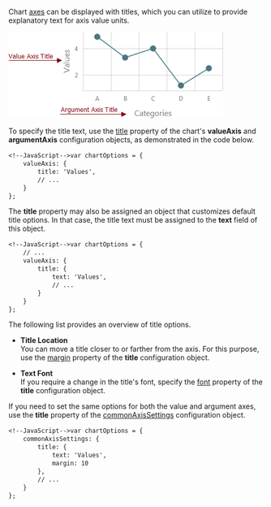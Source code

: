 Chart [axes](/concepts/20%20Data%20Visualization/10%20Charts/10%20Chart%20Elements/050%20Axes/03%20Axes.md '/Documentation/Guide/Data_Visualization/Charts/Chart_Elements/#Axes') can be displayed with titles, which you can utilize to provide explanatory text for axis value units.

![Axis Titles](/images/ChartJS/AxesTitles.png)

To specify the title text, use the [title](/api-reference/20%20Data%20Visualization%20Widgets/10%20dxChart/1%20Configuration/argumentAxis/title '/Documentation/ApiReference/Data_Visualization_Widgets/dxChart/Configuration/argumentAxis/title/') property of the chart's **valueAxis** and **argumentAxis** configuration objects, as demonstrated in the code below.

	<!--JavaScript-->var chartOptions = {
		valueAxis: {
			title: 'Values',
			// ...
		}
	};

The **title** property may also be assigned an object that customizes default title options. In that case, the title text must be assigned to the **text** field of this object.

	<!--JavaScript-->var chartOptions = {
        // ...
		valueAxis: {
			title: {
				text: 'Values',
				// ...
			}
		}
	};

The following list provides an overview of title options.

* **Title Location**		
You can move a title closer to or farther from the axis. For this purpose, use the [margin](/api-reference/20%20Data%20Visualization%20Widgets/10%20dxChart/1%20Configuration/commonAxisSettings/title/margin.md '/Documentation/ApiReference/Data_Visualization_Widgets/dxChart/Configuration/argumentAxis/title/#margin') property of the **title** configuration object.

* **Text Font**		
If you require a change in the title's font, specify the [font](/api-reference/20%20Data%20Visualization%20Widgets/10%20dxChart/1%20Configuration/commonAxisSettings/title/font '/Documentation/ApiReference/Data_Visualization_Widgets/dxChart/Configuration/argumentAxis/title/font/') property of the **title** configuration object.		

If you need to set the same options for both the value and argument axes, use the **title** property of the [commonAxisSettings](/api-reference/20%20Data%20Visualization%20Widgets/10%20dxChart/1%20Configuration/commonAxisSettings '/Documentation/ApiReference/Data_Visualization_Widgets/dxChart/Configuration/commonAxisSettings/') configuration object.

	<!--JavaScript-->var chartOptions = {
		commonAxisSettings: {
			title: {
				text: 'Values',
				margin: 10
			},
			// ...
		}
	};